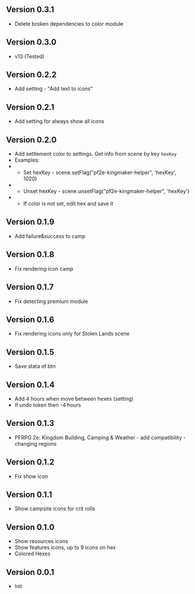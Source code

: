 ## Version 0.3.1
- Delete broken dependencies to color module

## Version 0.3.0
- v13 (Tested)

## Version 0.2.2
- Add setting - "Add text to icons"

## Version 0.2.1
- Add setting for always show all icons 

## Version 0.2.0
- Add settlement color to settings. Get info from scene by key `hexKey`
- Examples:
- - Set hexKey - scene.setFlag("pf2e-kingmaker-helper", 'hexKey', 1020)
- - Unset hexKey - scene.unsetFlag("pf2e-kingmaker-helper", 'hexKey')
- - If color is not set, edit hex and save it 

## Version 0.1.9
- Add failure&success to camp

## Version 0.1.8
- Fix rendering icon camp

## Version 0.1.7
- Fix detecting premium module

## Version 0.1.6
- Fix rendering icons only for Stolen Lands scene

## Version 0.1.5
- Save stata of btn

## Version 0.1.4
- Add 4 hours when move between hexes (setting)
- If undo token then -4 hours

## Version 0.1.3
- PFRPG 2e: Kingdom Building, Camping & Weather - add compatibility - changing regions

## Version 0.1.2
- Fix show icon

## Version 0.1.1
- Show campsite icons for crit rolls

## Version 0.1.0
- Show resources icons
- Show features icons, up to 9 icons on hex
- Colored Hexes

## Version 0.0.1
- Init

